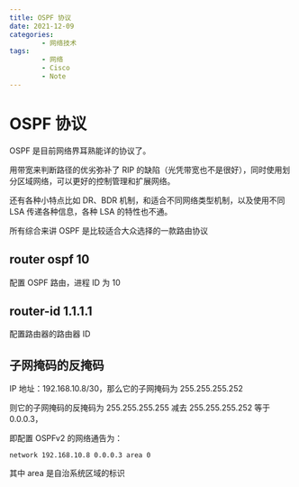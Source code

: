 ```yaml
---
title: OSPF 协议
date: 2021-12-09
categories:
        - 网络技术
tags:
        - 网络
        - Cisco
        - Note
---
```


# OSPF 协议

OSPF 是目前网络界耳熟能详的协议了。

用带宽来判断路径的优劣弥补了 RIP 的缺陷（光凭带宽也不是很好），同时使用划分区域网络，可以更好的控制管理和扩展网络。

还有各种小特点比如 DR、BDR 机制，和适合不同网络类型机制，以及使用不同 LSA 传递各种信息，各种 LSA 的特性也不通。

所有综合来讲 OSPF 是比较适合大众选择的一款路由协议

## router ospf 10

配置 OSPF 路由，进程 ID 为 10

## router-id 1.1.1.1

配置路由器的路由器 ID

## 子网掩码的反掩码

IP 地址：192.168.10.8/30，那么它的子网掩码为 255.255.255.252

则它的子网掩码的反掩码为 255.255.255.255 减去 255.255.255.252 等于 0.0.0.3，

即配置 OSPFv2 的网络通告为：

```
network 192.168.10.8 0.0.0.3 area 0
```

其中 area 是自治系统区域的标识
